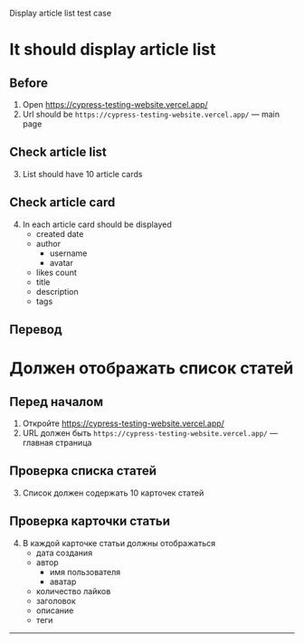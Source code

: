 Display article list test case

# It should display article list

## Before

1. Open https://cypress-testing-website.vercel.app/
2. Url should be `https://cypress-testing-website.vercel.app/` — main page

## Check article list

3. List should have 10 article cards

## Check article card

4. In each article card should be displayed
    * created date
    * author
        * username
        * avatar
    * likes count
    * title
    * description
    * tags

Перевод
--------------------------------

# Должен отображать список статей

## Перед началом

1. Откройте https://cypress-testing-website.vercel.app/
2. URL должен быть `https://cypress-testing-website.vercel.app/` — главная страница

## Проверка списка статей

3. Список должен содержать 10 карточек статей

## Проверка карточки статьи

4. В каждой карточке статьи должны отображаться
    * дата создания
    * автор
        * имя пользователя
        * аватар
    * количество лайков
    * заголовок
    * описание
    * теги

---